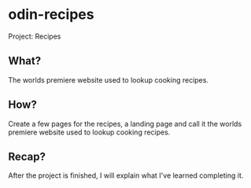 # odin-recipes
Project: Recipes

## What?

The worlds premiere website used to lookup cooking recipes.

## How?

Create a few pages for the recipes, a landing page and call it the worlds premiere website used to lookup cooking recipes.

## Recap?

After the project is finished, I will explain what I've learned completing it.